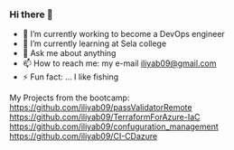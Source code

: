 ### Hi there 👋


- 🔭 I’m currently working to become a DevOps engineer
- 🌱 I’m currently learning at Sela college 
- 💬 Ask me about anything
- 📫 How to reach me: my e-mail iliyab09@gmail.com
- ⚡ Fun fact: ... I like fishing


My Projects from the bootcamp:</br>
https://github.com/iliyab09/passValidatorRemote</br>
https://github.com/iliyab09/TerraformForAzure-IaC</br>
https://github.com/iliyab09/confuguration_management</br>
https://github.com/iliyab09/CI-CDazure</br>
